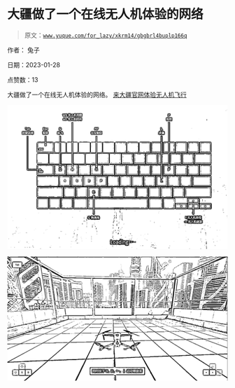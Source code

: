 # 大疆做了一个在线无人机体验的网络

> 原文：[`www.yuque.com/for_lazy/xkrm14/gbgbrl4buplp166q`](https://www.yuque.com/for_lazy/xkrm14/gbgbrl4buplp166q)

作者： 兔子 

日期：2023-01-28 

点赞数：13 

大疆做了一个在线无人机体验的网络。 [来大疆官网体验无人机飞行](https://start.dji.com/) 

![](img/6cd52284c2f415c495896a3c554446df.png) 

![](img/ae21d2a7b5d6b4109796edc609e932b2.png) 

